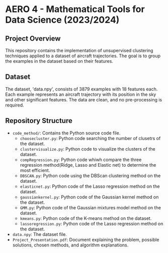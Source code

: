 # AERO 4 - Mathematical Tools for Data Science (2023/2024)

## Project Overview

This repository contains the implementation of unsupervised clustering techniques applied to a dataset of aircraft trajectories. The goal is to group the examples in the dataset based on their features. 

## Dataset

The dataset, 'data.npy', consists of 3879 examples with 18 features each. Each example represents an aircraft trajectory with its position in the sky and other significant features. The data are clean, and no pre-processing is required.

## Repository Structure

- `code_method/`: Contains the Python source code file.
  - `choosecluster.py`: Python code searching the number of clusetrs of the dataset.
  - `clustervisualize.py`: Python code to visualize the clusters of the dataset.
  - `compRegression.py`: Python code whiwh compare the three regression method(Ridge, Lasso and Elastic net) to determine the most efficient.
  - `DBSCAN.py`: Python code using the DBScan clustering method on the dataset.
  - `elasticnet.py`: Python code of the Lasso regression method on the dataset.
  - `gaussiankernel.py`: Python code of the Gaussian kernel method on the dataset.
  - `GMM.py`: Python code of the Gaussian mixtures model method on the dataset.
  - `kmeans.py`: Python code of the K-means method on the dataset.
  - `lassoregression.py`: Python code of the Lasso regression method on the dataset.
- `data.npy`: The dataset file.
- `Project_Presentation.pdf`: Document explaining the problem, possible solutions, chosen methods, and algorithm explanations.

